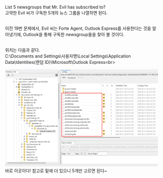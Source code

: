 List 5 newsgroups that Mr. Evil has subscribed to?<br>
고약한 Evil 씨가 구독한 5개의 뉴스 그룹을 나열하면 된다.<br><br>

이전 19번 문제에서, Evil 씨는 Forte Agent, Outlook Express를 사용한다는 것을 알아냈기에, Outlook을 통해 구독한 newsgroup들을 찾아 볼 것이다.<br><br>

위치는 다음과 같다.<br>
C:\Documents and Settings\사용자명\Local Settings\Application Data\Identities\{랜덤 ID}\Microsoft\Outlook Express\<br><br>

![alt text](1.png)<br>
바로 이곳이다! 참고로 밑에 더 있으니 5개만 고르면 된다~<br>
